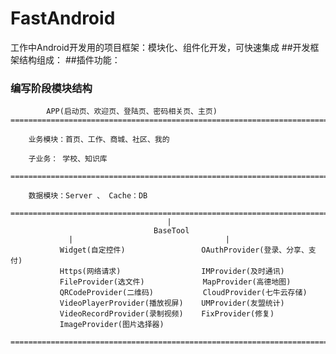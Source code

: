 # FastAndroid
工作中Android开发用的项目框架：模块化、组件化开发，可快速集成
##开发框架结构组成：
##插件功能：

### 编写阶段模块结构

            APP(启动页、欢迎页、登陆页、密码相关页、主页)
    ================================================================================

        业务模块：首页、工作、商城、社区、我的

        子业务： 学校、知识库

    ===============================================================================

        数据模块：Server 、 Cache：DB

    ===============================================================================
                                       |
                                    BaseTool
                 |                                  |
               Widget(自定控件)                 OAuthProvider(登录、分享、支付)
               Https(网络请求)                  IMProvider(及时通讯)
               FileProvider(选文件)             MapProvider(高德地图)
               QRCodeProvider(二维码)           CloudProvider(七牛云存储)
               VideoPlayerProvider(播放视屏)    UMProvider(友盟统计)
               VideoRecordProvider(录制视频)    FixProvider(修复)
               ImageProvider(图片选择器)

    ===============================================================================
